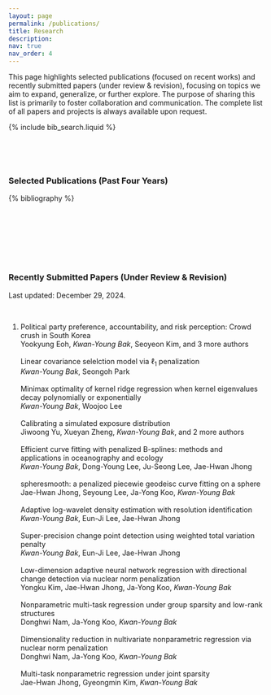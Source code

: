 ```yaml
---
layout: page
permalink: /publications/
title: Research
description: 
nav: true
nav_order: 4
---
```


This page highlights <span class="spn1">selected publications (focused on recent works)</span> and <span class="spn1">recently submitted papers (under review & revision)</span>, focusing on topics we aim to expand, generalize, or further explore. The purpose of sharing this list is primarily to foster collaboration and communication. The complete list of all papers and projects is always available upon request.

<!-- _pages/publications.md -->

<!-- Bibsearch Feature -->

{% include bib_search.liquid %} 

<div style="padding-top: 50px;">
  <h3 class="my-heading">Selected Publications (Past Four Years)</h3>
</div>

<div class="publications">

{% bibliography %}

</div>


<div style="padding-top: 100px;">
  <h3 class="my-heading">Recently Submitted Papers (Under Review & Revision)</h3>
  <p> <span class="spn1">Last updated: December 29, 2024. </span> </p>
</div>

<br>

<div class="publications">

<ol class="bibliography"><li>

<div class="row">
  <!-- Entry bib key -->
  <div class="col-sm-10">
    <!-- Title -->
    <div class="title">Political party preference, accountability, and risk perception: Crowd crush in South Korea</div>
    <!-- Author -->
    <div class="author">
    Yookyung Eoh, <em>Kwan-Young Bak</em>, Seoyeon Kim, and
    <span class="more-authors" title="click to view 3 more authors" onclick="
              var element = $(this);
              element.attr('title', '');
              var more_authors_text = element.text() == '3 more authors' ? 'Deok Hyun Jang, Hoon Lee, Won Mo Jang' : '3 more authors';
              var cursorPosition = 0;
              var textAdder = setInterval(function(){
                element.html(more_authors_text.substring(0, cursorPosition + 1));
                if (++cursorPosition == more_authors_text.length){
                  clearInterval(textAdder);
                }
            }, '10');
          ">3 more authors</span>
    </div>
  </div> 
</div>

<br>

<div class="row">
  <!-- Entry bib key -->
  <div class="col-sm-10">
    <!-- Title -->
    <div class="title">Linear covariance selelction model via &#8467;<sub>1</sub> penalization</div>
    <!-- Author -->
    <div class="author">
    <em>Kwan-Young Bak</em>, Seongoh Park
    </div>
  </div>
</div>

<br>

<div class="row">
  <!-- Entry bib key -->
  <div class="col-sm-10">
    <!-- Title -->
    <div class="title">Minimax optimality of kernel ridge regression when kernel eigenvalues decay polynomially or exponentially</div>
    <!-- Author -->
    <div class="author">
    <em>Kwan-Young Bak</em>, Woojoo Lee
    </div>
  </div>
</div>

<br>

<div class="row">
  <!-- Entry bib key -->
  <div class="col-sm-10">
    <!-- Title -->
    <div class="title">Calibrating a simulated exposure distribution</div>
    <!-- Author -->
    <div class="author">
    Jiwoong Yu, Xueyan Zheng, <em>Kwan-Young Bak</em>, and
    <span class="more-authors" title="click to view 2 more authors" onclick="
              var element = $(this);
              element.attr('title', '');
              var more_authors_text = element.text() == '2 more authors' ? 'Kiyoung Lee, Woojoo Lee' : '2 more authors';
              var cursorPosition = 0;
              var textAdder = setInterval(function(){
                element.html(more_authors_text.substring(0, cursorPosition + 1));
                if (++cursorPosition == more_authors_text.length){
                  clearInterval(textAdder);
                }
            }, '10');
          ">2 more authors</span>
    </div>
  </div>
</div>

<br>

<div class="row">
  <!-- Entry bib key -->
  <div class="col-sm-10">
    <!-- Title -->
    <div class="title">Efficient curve fitting with penalized B-splines:
methods and applications in oceanography and
ecology</div>
    <!-- Author -->
    <div class="author">
    <em>Kwan-Young Bak</em>, Dong-Young Lee, Ju-Seong Lee, Jae-Hwan Jhong
    </div>
  </div>
</div>

<br>

<div class="row">
  <!-- Entry bib key -->
  <div class="col-sm-10">
    <!-- Title -->
    <div class="title">spheresmooth: a penalized piecewie geodeisc curve fitting on a sphere</div>
    <!-- Author -->
    <div class="author">
    Jae-Hwan Jhong, Seyoung Lee, Ja-Yong Koo, <em>Kwan-Young Bak</em>
    </div>
  </div>
</div>

<br>

<div class="row">
  <!-- Entry bib key -->
  <div class="col-sm-10">
    <!-- Title -->
    <div class="title">Adaptive log-wavelet density estimation with resolution identification</div>
    <!-- Author -->
    <div class="author">
    <em>Kwan-Young Bak</em>, Eun-Ji Lee, Jae-Hwan Jhong
    </div>
  </div>
</div>

<br>

<div class="row">
  <!-- Entry bib key -->
  <div class="col-sm-10">
    <!-- Title -->
    <div class="title">Super-precision change point detection using weighted total variation penalty</div>
    <!-- Author -->
    <div class="author">
    <em>Kwan-Young Bak</em>, Eun-Ji Lee, Jae-Hwan Jhong
    </div>
  </div>
</div>

<br>

<!--
<div class="row">
  <div class="col-sm-10">
    <div class="title">ALTBI: constructing improved outlier detection models via optimization of inlier-memorization effect</div>
    <div class="author">
    Seoyoung Cho, Jaesung Hwang, <em>Kwan-Young Bak</em>, Dongha Kim
    </div>
  </div>
</div>
<br>
-->


<div class="row">
  <!-- Entry bib key -->
  <div class="col-sm-10">
    <!-- Title -->
    <div class="title">Low-dimension adaptive neural network regression with directional change detection via nuclear norm penalization</div>
    <!-- Author -->
    <div class="author">
    Yongku Kim, Jae-Hwan Jhong, Ja-Yong Koo, <em>Kwan-Young Bak</em>
    </div>
  </div>
</div>

<br>

<div class="row">
  <!-- Entry bib key -->
  <div class="col-sm-10">
    <!-- Title -->
    <div class="title">Nonparametric multi-task regression under group sparsity and low-rank structures</div>
    <!-- Author -->
    <div class="author">
    Donghwi Nam, Ja-Yong Koo, <em>Kwan-Young Bak</em>
    </div>
  </div>
</div>

<br>

<div class="row">
  <!-- Entry bib key -->
  <div class="col-sm-10">
    <!-- Title -->
    <div class="title">Dimensionality reduction in nultivariate nonparametric regression via nuclear norm penalization</div>
    <!-- Author -->
    <div class="author">
    Donghwi Nam, Ja-Yong Koo, <em>Kwan-Young Bak</em>
    </div>
  </div>
</div>

<br>

<div class="row">
  <!-- Entry bib key -->
  <div class="col-sm-10">
    <!-- Title -->
    <div class="title">Multi-task nonparametric regression under joint sparsity</div>
    <!-- Author -->
    <div class="author">
    Jae-Hwan Jhong, Gyeongmin Kim, <em>Kwan-Young Bak</em>
    </div>
  </div>
</div>

</li>
</ol>
</div>

<br>
<br>

<!--

<div style="padding-top: 50px;">
  <h3 class="my-heading">Selected Research Projects</h3>
</div>

-->

